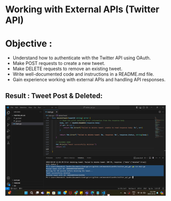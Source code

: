 # Working with External APIs (Twitter API)

# Objective : 
 * Understand how to authenticate with the Twitter API using OAuth.
 * Make POST requests to create a new tweet.
 * Make DELETE requests to remove an existing tweet.
 * Write well-documented code and instructions in a README.md file.
 * Gain experience working with external APIs and handling API responses.


## Result : Tweet Post & Deleted:
![Testing](https://github.com/meenakshisandhu/w6_go_api/blob/master/images/Twitter%20API-testing.png)
